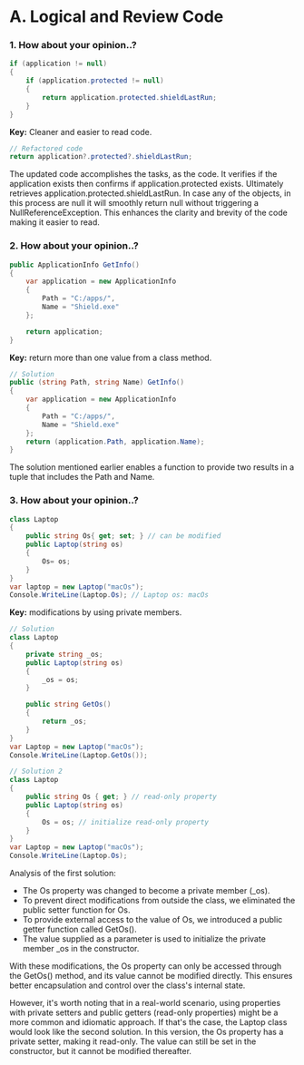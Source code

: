 # A. Logical and Review Code
### 1. How about your opinion..?
```csharp
if (application != null)
{
    if (application.protected != null)
    {
        return application.protected.shieldLastRun;
    }
}
```
**Key:** Cleaner and easier to read code.

```csharp
// Refactored code
return application?.protected?.shieldLastRun;
```
The updated code accomplishes the tasks, as the code. It verifies if the application exists then confirms if application.protected exists. Ultimately retrieves application.protected.shieldLastRun. In case any of the objects, in this process are null it will smoothly return null without triggering a NullReferenceException. This enhances the clarity and brevity of the code making it easier to read.

### 2. How about your opinion..?
```csharp
public ApplicationInfo GetInfo()
{
    var application = new ApplicationInfo
    {
        Path = "C:/apps/",
        Name = "Shield.exe"
    };

    return application;
}
```
**Key:** return more than one value from a class method.

```csharp
// Solution
public (string Path, string Name) GetInfo()
{
    var application = new ApplicationInfo
    {
        Path = "C:/apps/",
        Name = "Shield.exe"
    };
    return (application.Path, application.Name);
}
```
The solution mentioned earlier enables a function to provide two results in a tuple that includes the Path and Name. 

### 3. How about your opinion..?

```csharp
class Laptop
{
    public string Os{ get; set; } // can be modified
    public Laptop(string os)
    {
        Os= os;
    }
}
var laptop = new Laptop("macOs");
Console.WriteLine(Laptop.Os); // Laptop os: macOs
```
**Key:** modifications by using private members.

```csharp
// Solution
class Laptop
{
    private string _os;
    public Laptop(string os)
    {
        _os = os;
    }

    public string GetOs()
    {
        return _os;
    }
}
var Laptop = new Laptop("macOs");
Console.WriteLine(Laptop.GetOs());

// Solution 2
class Laptop
{
    public string Os { get; } // read-only property
    public Laptop(string os)
    {
        Os = os; // initialize read-only property
    }
}
var Laptop = new Laptop("macOs");
Console.WriteLine(Laptop.Os);
```
Analysis of the first solution:
- The Os property was changed to become a private member (_os).
- To prevent direct modifications from outside the class, we eliminated the public setter function for Os.
- To provide external access to the value of Os, we introduced a public getter function called GetOs().
- The value supplied as a parameter is used to initialize the private member _os in the constructor.

With these modifications, the Os property can only be accessed through the GetOs() method, and its value cannot be modified directly. This ensures better encapsulation and control over the class's internal state.

However, it's worth noting that in a real-world scenario, using properties with private setters and public getters (read-only properties) might be a more common and idiomatic approach. If that's the case, the Laptop class would look like the second solution. In this version, the Os property has a private setter, making it read-only. The value can still be set in the constructor, but it cannot be modified thereafter.



